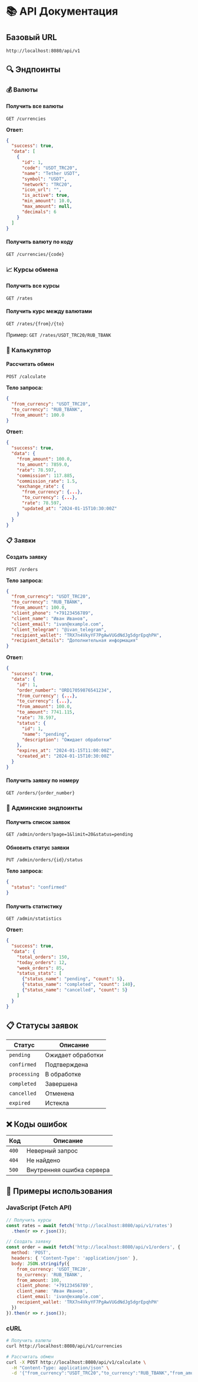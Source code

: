 # 📚 API Документация

## Базовый URL
```
http://localhost:8080/api/v1
```

## 🔍 Эндпоинты

### 💰 Валюты

#### Получить все валюты
```http
GET /currencies
```

**Ответ:**
```json
{
  "success": true,
  "data": [
    {
      "id": 1,
      "code": "USDT_TRC20",
      "name": "Tether USDT",
      "symbol": "USDT",
      "network": "TRC20",
      "icon_url": "",
      "is_active": true,
      "min_amount": 10.0,
      "max_amount": null,
      "decimals": 6
    }
  ]
}
```

#### Получить валюту по коду
```http
GET /currencies/{code}
```

### 📈 Курсы обмена

#### Получить все курсы
```http
GET /rates
```

#### Получить курс между валютами
```http
GET /rates/{from}/{to}
```
Пример: `GET /rates/USDT_TRC20/RUB_TBANK`

### 🧮 Калькулятор

#### Рассчитать обмен
```http
POST /calculate
```

**Тело запроса:**
```json
{
  "from_currency": "USDT_TRC20",
  "to_currency": "RUB_TBANK", 
  "from_amount": 100.0
}
```

**Ответ:**
```json
{
  "success": true,
  "data": {
    "from_amount": 100.0,
    "to_amount": 7859.0,
    "rate": 78.597,
    "commission": 117.885,
    "commission_rate": 1.5,
    "exchange_rate": {
      "from_currency": {...},
      "to_currency": {...},
      "rate": 78.597,
      "updated_at": "2024-01-15T10:30:00Z"
    }
  }
}
```

### 📋 Заявки

#### Создать заявку
```http
POST /orders
```

**Тело запроса:**
```json
{
  "from_currency": "USDT_TRC20",
  "to_currency": "RUB_TBANK",
  "from_amount": 100.0,
  "client_phone": "+79123456789",
  "client_name": "Иван Иванов",
  "client_email": "ivan@example.com",
  "client_telegram": "@ivan_telegram",
  "recipient_wallet": "TRX7n4VkyYF7PgAwVUGdNdJg5dgrEpqhPH",
  "recipient_details": "Дополнительная информация"
}
```

**Ответ:**
```json
{
  "success": true,
  "data": {
    "id": 1,
    "order_number": "ORD17059876541234",
    "from_currency": {...},
    "to_currency": {...},
    "from_amount": 100.0,
    "to_amount": 7741.115,
    "rate": 78.597,
    "status": {
      "id": 1,
      "name": "pending",
      "description": "Ожидает обработки"
    },
    "expires_at": "2024-01-15T11:00:00Z",
    "created_at": "2024-01-15T10:30:00Z"
  }
}
```

#### Получить заявку по номеру
```http
GET /orders/{order_number}
```

### 🔐 Админские эндпоинты

#### Получить список заявок
```http
GET /admin/orders?page=1&limit=20&status=pending
```

#### Обновить статус заявки
```http
PUT /admin/orders/{id}/status
```

**Тело запроса:**
```json
{
  "status": "confirmed"
}
```

#### Получить статистику
```http
GET /admin/statistics
```

**Ответ:**
```json
{
  "success": true,
  "data": {
    "total_orders": 150,
    "today_orders": 12,
    "week_orders": 85,
    "status_stats": [
      {"status_name": "pending", "count": 5},
      {"status_name": "completed", "count": 140},
      {"status_name": "cancelled", "count": 5}
    ]
  }
}
```

## 📋 Статусы заявок

| Статус | Описание |
|--------|----------|
| `pending` | Ожидает обработки |
| `confirmed` | Подтверждена |
| `processing` | В обработке |
| `completed` | Завершена |
| `cancelled` | Отменена |
| `expired` | Истекла |

## ❌ Коды ошибок

| Код | Описание |
|-----|----------|
| `400` | Неверный запрос |
| `404` | Не найдено |
| `500` | Внутренняя ошибка сервера |

## 🔧 Примеры использования

### JavaScript (Fetch API)
```javascript
// Получить курсы
const rates = await fetch('http://localhost:8080/api/v1/rates')
  .then(r => r.json());

// Создать заявку
const order = await fetch('http://localhost:8080/api/v1/orders', {
  method: 'POST',
  headers: { 'Content-Type': 'application/json' },
  body: JSON.stringify({
    from_currency: 'USDT_TRC20',
    to_currency: 'RUB_TBANK',
    from_amount: 100,
    client_phone: '+79123456789',
    client_name: 'Иван Иванов',
    client_email: 'ivan@example.com',
    recipient_wallet: 'TRX7n4VkyYF7PgAwVUGdNdJg5dgrEpqhPH'
  })
}).then(r => r.json());
```

### cURL
```bash
# Получить валюты
curl http://localhost:8080/api/v1/currencies

# Рассчитать обмен
curl -X POST http://localhost:8080/api/v1/calculate \
  -H "Content-Type: application/json" \
  -d '{"from_currency":"USDT_TRC20","to_currency":"RUB_TBANK","from_amount":100}'
```